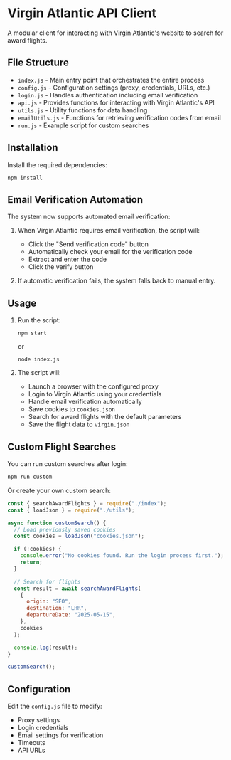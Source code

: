 # Virgin Atlantic API Client

A modular client for interacting with Virgin Atlantic's website to search for award flights.

## File Structure

- `index.js` - Main entry point that orchestrates the entire process
- `config.js` - Configuration settings (proxy, credentials, URLs, etc.)
- `login.js` - Handles authentication including email verification
- `api.js` - Provides functions for interacting with Virgin Atlantic's API
- `utils.js` - Utility functions for data handling
- `emailUtils.js` - Functions for retrieving verification codes from email
- `run.js` - Example script for custom searches

## Installation

Install the required dependencies:

```
npm install
```

## Email Verification Automation

The system now supports automated email verification:

1. When Virgin Atlantic requires email verification, the script will:

   - Click the "Send verification code" button
   - Automatically check your email for the verification code
   - Extract and enter the code
   - Click the verify button

2. If automatic verification fails, the system falls back to manual entry.

## Usage

1. Run the script:

   ```
   npm start
   ```

   or

   ```
   node index.js
   ```

2. The script will:
   - Launch a browser with the configured proxy
   - Login to Virgin Atlantic using your credentials
   - Handle email verification automatically
   - Save cookies to `cookies.json`
   - Search for award flights with the default parameters
   - Save the flight data to `virgin.json`

## Custom Flight Searches

You can run custom searches after login:

```bash
npm run custom
```

Or create your own custom search:

```javascript
const { searchAwardFlights } = require("./index");
const { loadJson } = require("./utils");

async function customSearch() {
  // Load previously saved cookies
  const cookies = loadJson("cookies.json");

  if (!cookies) {
    console.error("No cookies found. Run the login process first.");
    return;
  }

  // Search for flights
  const result = await searchAwardFlights(
    {
      origin: "SFO",
      destination: "LHR",
      departureDate: "2025-05-15",
    },
    cookies
  );

  console.log(result);
}

customSearch();
```

## Configuration

Edit the `config.js` file to modify:

- Proxy settings
- Login credentials
- Email settings for verification
- Timeouts
- API URLs
